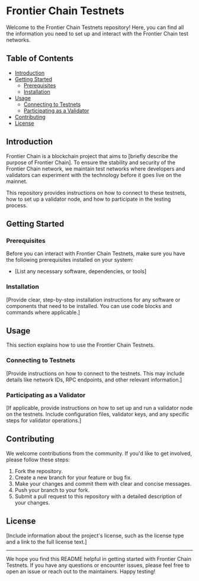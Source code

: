 # Frontier Chain Testnets

Welcome to the Frontier Chain Testnets repository! Here, you can find all the information you need to set up and interact with the Frontier Chain test networks.

## Table of Contents

- [Introduction](#introduction)
- [Getting Started](#getting-started)
  - [Prerequisites](#prerequisites)
  - [Installation](#installation)
- [Usage](#usage)
  - [Connecting to Testnets](#connecting-to-testnets)
  - [Participating as a Validator](#participating-as-a-validator)
- [Contributing](#contributing)
- [License](#license)

## Introduction

Frontier Chain is a blockchain project that aims to [briefly describe the purpose of Frontier Chain]. To ensure the stability and security of the Frontier Chain network, we maintain test networks where developers and validators can experiment with the technology before it goes live on the mainnet.

This repository provides instructions on how to connect to these testnets, how to set up a validator node, and how to participate in the testing process.

## Getting Started

### Prerequisites

Before you can interact with Frontier Chain Testnets, make sure you have the following prerequisites installed on your system:

- [List any necessary software, dependencies, or tools]

### Installation

[Provide clear, step-by-step installation instructions for any software or components that need to be installed. You can use code blocks and commands where applicable.]

## Usage

This section explains how to use the Frontier Chain Testnets.

### Connecting to Testnets

[Provide instructions on how to connect to the testnets. This may include details like network IDs, RPC endpoints, and other relevant information.]

### Participating as a Validator

[If applicable, provide instructions on how to set up and run a validator node on the testnets. Include configuration files, validator keys, and any specific steps for validator operations.]

## Contributing

We welcome contributions from the community. If you'd like to get involved, please follow these steps:

1. Fork the repository.
2. Create a new branch for your feature or bug fix.
3. Make your changes and commit them with clear and concise messages.
4. Push your branch to your fork.
5. Submit a pull request to this repository with a detailed description of your changes.

## License

[Include information about the project's license, such as the license type and a link to the full license text.]

---

We hope you find this README helpful in getting started with Frontier Chain Testnets. If you have any questions or encounter issues, please feel free to open an issue or reach out to the maintainers. Happy testing!
